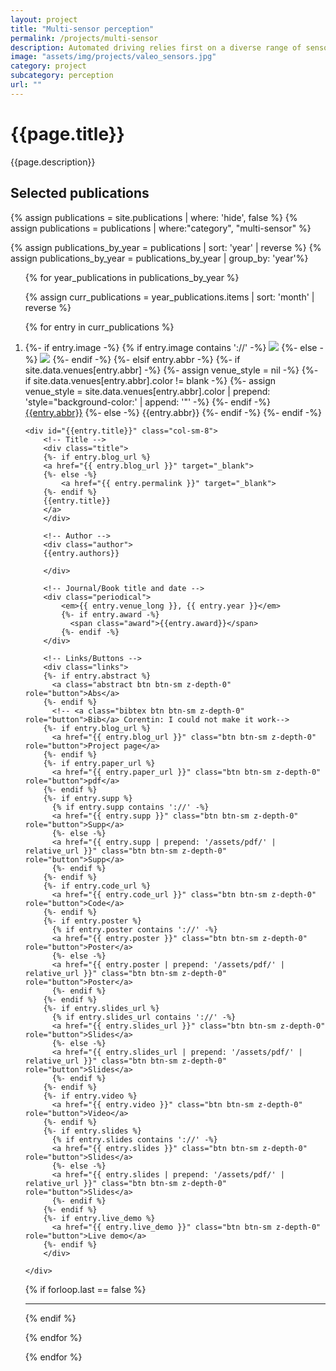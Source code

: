 ```yaml
---
layout: project
title: "Multi-sensor perception"
permalink: /projects/multi-sensor
description: Automated driving relies first on a diverse range of sensors, like fish-eye and pinhole camera rigs, LiDARs, microphones, radars, and ultrasonics. Exploiting at best the outputs of each of these sensors at any instant is fundamental to understand the complex environment of the vehicle and gain robustness
image: "assets/img/projects/valeo_sensors.jpg"
category: project
subcategory: perception
url: ""
---
```




<h1>{{page.title}}</h1>
<p>{{page.description}}</p>


<h2>Selected publications</h2>

{% assign publications = site.publications | where: 'hide', false %}
{% assign publications = publications | where:"category", "multi-sensor" %}

<!-- {% assign publications_by_year = publications | group_by: 'year' | sort: 'year' |  reverse %} -->
{% assign publications_by_year = publications |  sort: 'year' |  reverse %}
{% assign publications_by_year = publications_by_year | group_by: 'year'%}

<div class="publications">

<ol class="bibliography">

{% for year_publications in publications_by_year %}

{% assign curr_publications = year_publications.items | sort: 'month' | reverse %}

{% for entry in curr_publications %}

<li>
<div class="row">
    <div class="col-sm-4">
    {%- if entry.image -%}
        {% if entry.image contains '://' -%}
        <img class="preview rounded" src="{{ entry.image }}">
        {%- else -%}
        <img class="preview rounded" src="{{ entry.image | relative_url }}">
        {%- endif -%}
    {%- elsif entry.abbr -%}
        {%- if site.data.venues[entry.abbr] -%}
        {%- assign venue_style = nil -%}
        {%- if site.data.venues[entry.abbr].color != blank -%}
            {%- assign venue_style = site.data.venues[entry.abbr].color | prepend: 'style="background-color:' | append: '"' -%}
        {%- endif -%}
        <abbr class="badge" {% if venue_style %}{{venue_style}}{% endif %}><a href="{{site.data.venues[entry.abbr].url}}">{{entry.abbr}}</a></abbr>
        {%- else -%}
        <abbr class="badge">{{entry.abbr}}</abbr>
        {%- endif -%}
    {%- endif -%}
    </div>

    <div id="{{entry.title}}" class="col-sm-8">
        <!-- Title -->
        <div class="title">
        {%- if entry.blog_url %}
        <a href="{{ entry.blog_url }}" target="_blank">
        {%- else -%}
            <a href="{{ entry.permalink }}" target="_blank">
        {%- endif %}
        {{entry.title}}
        </a>
        </div>
    
        <!-- Author -->
        <div class="author">
        {{entry.authors}}

        </div>

        <!-- Journal/Book title and date -->
        <div class="periodical">
            <em>{{ entry.venue_long }}, {{ entry.year }}</em>
            {%- if entry.award -%}
              <span class="award">{{entry.award}}</span>
            {%- endif -%}
        </div>

        <!-- Links/Buttons -->
        <div class="links">
        {%- if entry.abstract %}
          <a class="abstract btn btn-sm z-depth-0" role="button">Abs</a>
        {%- endif %}
          <!-- <a class="bibtex btn btn-sm z-depth-0" role="button">Bib</a> Corentin: I could not make it work-->
        {%- if entry.blog_url %}
          <a href="{{ entry.blog_url }}" class="btn btn-sm z-depth-0" role="button">Project page</a>
        {%- endif %}
        {%- if entry.paper_url %}
          <a href="{{ entry.paper_url }}" class="btn btn-sm z-depth-0" role="button">pdf</a>
        {%- endif %}
        {%- if entry.supp %}
          {% if entry.supp contains '://' -%}
          <a href="{{ entry.supp }}" class="btn btn-sm z-depth-0" role="button">Supp</a>
          {%- else -%}
          <a href="{{ entry.supp | prepend: '/assets/pdf/' | relative_url }}" class="btn btn-sm z-depth-0" role="button">Supp</a>
          {%- endif %}
        {%- endif %}
        {%- if entry.code_url %}
          <a href="{{ entry.code_url }}" class="btn btn-sm z-depth-0" role="button">Code</a>
        {%- endif %}
        {%- if entry.poster %}
          {% if entry.poster contains '://' -%}
          <a href="{{ entry.poster }}" class="btn btn-sm z-depth-0" role="button">Poster</a>
          {%- else -%}
          <a href="{{ entry.poster | prepend: '/assets/pdf/' | relative_url }}" class="btn btn-sm z-depth-0" role="button">Poster</a>
          {%- endif %}
        {%- endif %}
        {%- if entry.slides_url %}
          {% if entry.slides_url contains '://' -%}
          <a href="{{ entry.slides_url }}" class="btn btn-sm z-depth-0" role="button">Slides</a>
          {%- else -%}
          <a href="{{ entry.slides_url | prepend: '/assets/pdf/' | relative_url }}" class="btn btn-sm z-depth-0" role="button">Slides</a>
          {%- endif %}
        {%- endif %}
        {%- if entry.video %}
          <a href="{{ entry.video }}" class="btn btn-sm z-depth-0" role="button">Video</a>
        {%- endif %}
        {%- if entry.slides %}
          {% if entry.slides contains '://' -%}
          <a href="{{ entry.slides }}" class="btn btn-sm z-depth-0" role="button">Slides</a>
          {%- else -%}
          <a href="{{ entry.slides | prepend: '/assets/pdf/' | relative_url }}" class="btn btn-sm z-depth-0" role="button">Slides</a>
          {%- endif %}
        {%- endif %}
        {%- if entry.live_demo %}
          <a href="{{ entry.live_demo }}" class="btn btn-sm z-depth-0" role="button">Live demo</a>
        {%- endif %}
        </div>

    </div>

</div>

</li>

{% if forloop.last == false %}
<hr>
{% endif %}

{% endfor %}

{% endfor %}

</ol>

</div>
